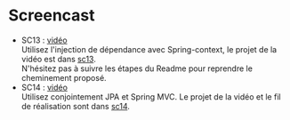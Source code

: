 # Screencast


* SC13 : [vidéo](https://www.youtube.com/watch?v=-IDPUBumnak)  
Utilisez l'injection de dépendance avec Spring-context, le projet de la vidéo est dans [sc13](sc13).  
N'hésitez pas à suivre les étapes du Readme pour reprendre le cheminement proposé.
* SC14 : [vidéo](https://youtu.be/wqS-x_2LiBQ)  
Utilisez conjointement JPA et Spring MVC. Le projet de la vidéo et le fil de réalisation sont dans [sc14](sc14).


